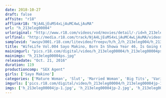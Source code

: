 ```yaml
---
date: 2018-10-27
draft: false
affsite: "r18"
afflinkr18: "NjA4LjEuMS4xLjAuMC4wLjAuMA"
url: "h_213eleg00004"
urloriginal: "http://www.r18.com/videos/vod/movies/detail/-/id=h_213eleg00004"
urlfinal: "http://media.r18.com/track/NjA4LjEuMS4xLjAuMC4wLjAuMA/videos/vod/movies/detail/-/id=h_213eleg00004"
samplevid: "awspv3001.r18.com/litevideo/freepv/h/h_2/h_213eleg004/h_213eleg004_dmb_s.mp4"
title: "WifeLife Vol.004 Sayo Makino, Born In Showa Year 46, Is Going Cum Crazy She Was 45 Years Old When We Filmed This Tits 85/Waist 58/Hips 87 87"
mainimgurl: "pics.r18.com/digital/video/h_213eleg00004/h_213eleg00004ps.jpg"
mainimgs: "h_213eleg00004ps.jpg"
releasedate: "Oct. 21, 2016"
duration: 119
productioncomp: "SEX Agent"
girls: ['Sayo Makino']
categories: ['Mature Woman', 'Slut', 'Married Woman', 'Big Tits', 'Variety', 'Ass Lover', 'Featured Actress', 'Blowjob', 'Threesome / Foursome', 'Hi-Def']
imgurls: ['pics.r18.com/digital/video/h_213eleg00004/h_213eleg00004jp-1.jpg', 'pics.r18.com/digital/video/h_213eleg00004/h_213eleg00004jp-2.jpg', 'pics.r18.com/digital/video/h_213eleg00004/h_213eleg00004jp-3.jpg', 'pics.r18.com/digital/video/h_213eleg00004/h_213eleg00004jp-4.jpg', 'pics.r18.com/digital/video/h_213eleg00004/h_213eleg00004jp-5.jpg', 'pics.r18.com/digital/video/h_213eleg00004/h_213eleg00004jp-6.jpg', 'pics.r18.com/digital/video/h_213eleg00004/h_213eleg00004jp-7.jpg', 'pics.r18.com/digital/video/h_213eleg00004/h_213eleg00004jp-8.jpg', 'pics.r18.com/digital/video/h_213eleg00004/h_213eleg00004jp-9.jpg', 'pics.r18.com/digital/video/h_213eleg00004/h_213eleg00004jp-10.jpg', 'pics.r18.com/digital/video/h_213eleg00004/h_213eleg00004jp-11.jpg', 'pics.r18.com/digital/video/h_213eleg00004/h_213eleg00004jp-12.jpg', 'pics.r18.com/digital/video/h_213eleg00004/h_213eleg00004jp-13.jpg', 'pics.r18.com/digital/video/h_213eleg00004/h_213eleg00004jp-14.jpg', 'pics.r18.com/digital/video/h_213eleg00004/h_213eleg00004jp-15.jpg', 'pics.r18.com/digital/video/h_213eleg00004/h_213eleg00004jp-16.jpg', 'pics.r18.com/digital/video/h_213eleg00004/h_213eleg00004jp-17.jpg', 'pics.r18.com/digital/video/h_213eleg00004/h_213eleg00004jp-18.jpg', 'pics.r18.com/digital/video/h_213eleg00004/h_213eleg00004jp-19.jpg', 'pics.r18.com/digital/video/h_213eleg00004/h_213eleg00004jp-20.jpg']
imgs: ['h_213eleg00004jp-1.jpg', 'h_213eleg00004jp-2.jpg', 'h_213eleg00004jp-3.jpg', 'h_213eleg00004jp-4.jpg', 'h_213eleg00004jp-5.jpg', 'h_213eleg00004jp-6.jpg', 'h_213eleg00004jp-7.jpg', 'h_213eleg00004jp-8.jpg', 'h_213eleg00004jp-9.jpg', 'h_213eleg00004jp-10.jpg', 'h_213eleg00004jp-11.jpg', 'h_213eleg00004jp-12.jpg', 'h_213eleg00004jp-13.jpg', 'h_213eleg00004jp-14.jpg', 'h_213eleg00004jp-15.jpg', 'h_213eleg00004jp-16.jpg', 'h_213eleg00004jp-17.jpg', 'h_213eleg00004jp-18.jpg', 'h_213eleg00004jp-19.jpg', 'h_213eleg00004jp-20.jpg']
---
```

